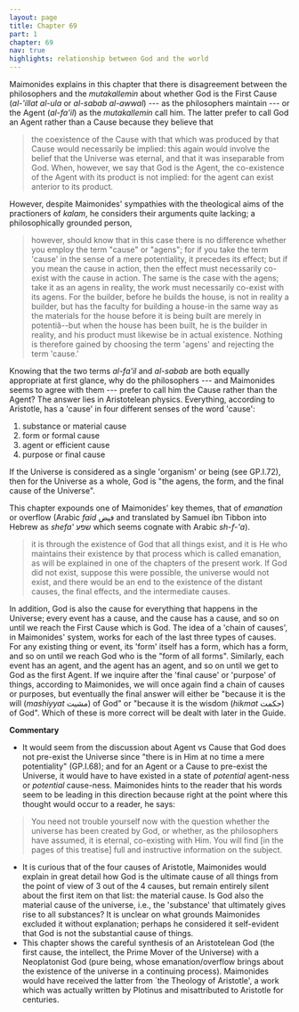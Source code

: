```yaml
---
layout: page
title: Chapter 69
part: 1
chapter: 69
nav: true
highlights: relationship between God and the world
---
```


Maimonides explains in this chapter that there is disagreement between the philosophers and the _mutakallemin_ about whether God is  the First Cause (_al-'illat al-ula_ or _al-sabab al-awwal_) --- as the philosophers maintain --- or the Agent (_al-fa'il_) as the _mutakallemin_ call him. The latter prefer to call God an Agent rather than a Cause because they believe that
> the coexistence of the Cause with that which was produced by that Cause would necessarily be implied: this again would involve the belief that the Universe was eternal, and that it was inseparable from God. When, however, we say that God is the Agent, the co-existence of the Agent with its product is not implied: for the agent can exist anterior to its product.

However, despite Maimonides' sympathies with the theological aims of the practioners of _kalam_, he considers their arguments quite lacking; a philosophically grounded person, 
> however, should know that in this case there is no difference whether you employ the term "cause" or "agens"; for if you take the term 'cause' in the sense of a mere potentiality, it precedes its effect; but if you mean the cause in action, then the effect must necessarily co-exist with the cause in action. The same is the case with the agens; take it as an agens in reality, the work must necessarily co-exist with its agens. For the builder, before he builds the house, is not in reality a builder, but has the faculty for building a house-in the same way as the materials for the house before it is being built are merely in potentiâ--but when the house has been built, he is the builder in reality, and his product must likewise be in actual existence. Nothing is therefore gained by choosing the term 'agens' and rejecting the term 'cause.'

Knowing that the two terms _al-fa'il_ and _al-sabab_ are both equally appropriate at first glance, why do the philosophers --- and Maimonides seems to agree with them --- prefer to call him the Cause rather than the Agent? The answer lies in Aristotelean physics. Everything, according to Aristotle, has a 'cause' in four different senses of the word 'cause':
1. substance or material cause
2. form or formal cause
3. agent or efficient cause
4. purpose or final cause

If the Universe is considered as a single 'organism' or being (see GP.I.72), then for the Universe as a whole, God is "the agens, the form, and the final cause of the Universe". 

This chapter expounds one of Maimonides' key themes, that of _emanation_ or overflow (Arabic _faid_ فيض and translated by Samuel ibn Tibbon into Hebrew as _shefa'_ שפע which seems cognate with Arabic _sh-f-'a_).
> it is through the existence of God that all things exist, and it is He who maintains their existence by that process which is called emanation, as will be explained in one of the chapters of the present work. If God did not exist, suppose this were possible, the universe would not exist, and there would be an end to the existence of the distant causes, the final effects, and the intermediate causes.

In addition, God is also the cause for everything that happens in the Universe; every event has a cause, and the cause has a cause, and so on until we reach the First Cause which is God. The idea of a 'chain of causes', in Maimonides' system, works for each of the last three types of causes. For any existing thing or event, its 'form' itself has a form, which has a form, and so on until we reach God who is the "form of all forms". Similarly, each event has an agent, and the agent has an agent, and so on until we get to God as the first Agent. If we inquire after the 'final cause' or 'purpose' of things, according to Maimonides, we will once again find a chain of causes or purposes, but eventually the final answer will either be "because it is the will (_mashiyyat_ مشيت) of God" or "because it is the wisdom (_hikmat_ حکمت) of God". Which of these is more correct will be dealt with later in the Guide.

**Commentary**

- It would seem from the discussion about Agent vs Cause that God does not pre-exist the Universe since "there is in Him at no time a mere potentiality" (GP.I.68); and for an Agent or a Cause to pre-exist the Universe, it would have to have existed in a state of _potential_ agent-ness or _potential_ cause-ness. Maimonides hints to the reader that his words seem to be leading in this direction because right at the point where this thought would occur to a reader, he says:
> You need not trouble yourself now with the question whether the universe has been created by God, or whether, as the philosophers have assumed, it is eternal, co-existing with Him. You will find [in the pages of this treatise] full and instructive information on the subject.
- It is curious that of the four causes of Aristotle, Maimonides would explain in great detail how God is the ultimate cause of all things from the point of view of 3 out of the 4 causes, but remain entirely silent about the first item on that list: the material cause. Is God also the material cause of the universe, i.e., the 'substance' that ultimately gives rise to all substances? It is unclear on what grounds Maimonides excluded it without explanation; perhaps he considered it self-evident that God is not the substantial cause of things.
- This chapter shows the careful synthesis of an Aristotelean God (the first cause, the intellect, the Prime Mover of the Universe) with a Neoplatonist God (pure being, whose emanation/overflow brings about the existence of the universe in a continuing process). Maimonides would have received the latter from `the Theology of Aristotle', a work which was actually written by Plotinus and misattributed to Aristotle for centuries.
